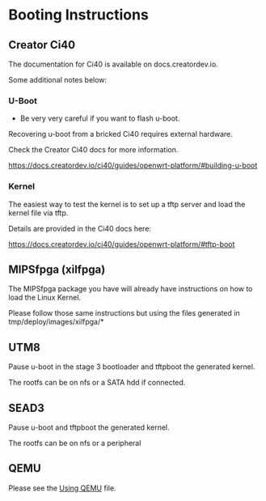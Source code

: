 Booting Instructions
====================

## Creator Ci40

The documentation for Ci40 is available on docs.creatordev.io.

Some additional notes below:

### U-Boot

 * Be very very careful if you want to flash u-boot.

Recovering u-boot from a bricked Ci40 requires external hardware.

Check the Creator Ci40 docs for more information.

https://docs.creatordev.io/ci40/guides/openwrt-platform/#building-u-boot

### Kernel

The easiest way to test the kernel is to set up a tftp server and load the kernel file via tftp.

Details are provided in the Ci40 docs here:

https://docs.creatordev.io/ci40/guides/openwrt-platform/#tftp-boot

## MIPSfpga (xilfpga)

The MIPSfpga package you have will already have instructions on how to load the Linux Kernel.

Please follow those same instructions but using the files generated in tmp/deploy/images/xilfpga/*

## UTM8

Pause u-boot in the stage 3 bootloader and tftpboot the generated kernel.

The rootfs can be on nfs or a SATA hdd if connected.

## SEAD3

Pause u-boot and tftpboot the generated kernel.

The rootfs can be on nfs or a peripheral

## QEMU


Please see the [Using QEMU](README.qemu.md) file.
